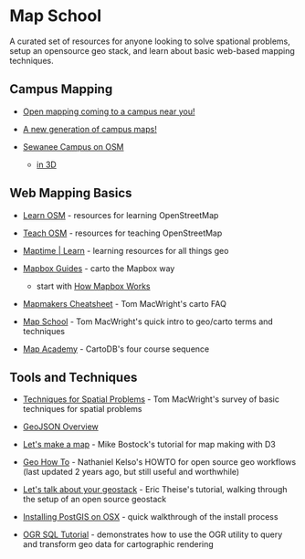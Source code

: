 # Map School

A curated set of resources for anyone looking to solve spational problems, setup an opensource geo stack, and learn about basic web-based mapping techniques.


## Campus Mapping

* [Open mapping coming to a campus near you!](https://www.mapbox.com/blog/open-mapping-college-campuses/)

* [A new generation of campus maps!](http://themarklee.com/2014/11/15/new-generation-campus-maps/)

* [Sewanee Campus on OSM](http://www.openstreetmap.org/#map=16/35.2072/-85.9159&layers=QND)
  * [in 3D](http://osmbuildings.org/gl/?lat=35.20450&lon=-85.91958&zoom=17.00&rotation=-20&tilt=30)


## Web Mapping Basics

* [Learn OSM](http://learnosm.org/en/) - resources for learning OpenStreetMap

* [Teach OSM](http://teachosm.org/en/) - resources for teaching OpenStreetMap

* [Maptime | Learn](http://maptime.io/lessons-resources/) - learning
  resources for all things geo

* [Mapbox Guides](https://www.mapbox.com/guides/) - carto the Mapbox way
  * start with [How Mapbox Works](https://www.mapbox.com/guides/how-mapbox-works/)

* [Mapmakers Cheatsheet](https://github.com/tmcw/mapmakers-cheatsheet) -
  Tom MacWright's carto FAQ

* [Map School](http://mapschool.io/) - Tom MacWright's quick intro to 
  geo/carto terms and techniques 

* [Map Academy](http://academy.cartodb.com/) - CartoDB's four course sequence


## Tools and Techniques

* [Techniques for Spatial Problems](http://www.macwright.org/2014/11/21/solving-earth-problems.html) - Tom MacWright's survey of basic techniques for spatial problems

* [GeoJSON Overview](http://www.macwright.org/2015/03/23/geojson-second-bite.html) 

* [Let's make a map](http://bost.ocks.org/mike/map/) - Mike Bostock's tutorial
  for map making with D3

* [Geo How To](https://github.com/nvkelso/geo-how-to) - Nathaniel Kelso's HOWTO
  for open source geo workflows (last updated 2 years ago, but still
  useful and worthwhile)

* [Let's talk about your geostack](http://erictheise.github.io/geostack-deck/#/) - Eric Theise's tutorial, walking through the setup of an open source geostack

* [Installing PostGIS on OSX](http://morphocode.com/how-to-install-postgis-on-mac-os-x/) - quick walkthrough of the install process

* [OGR SQL Tutorial](https://github.com/maptime/OGR-SQL) - demonstrates how to
  use the OGR utility to query and transform geo data for cartographic rendering
